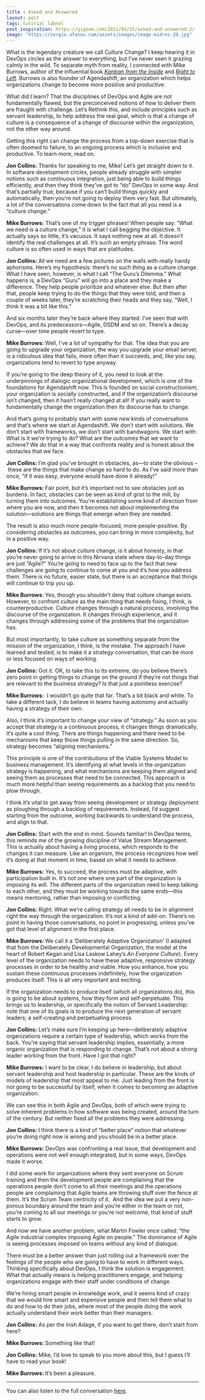 ```yaml
---
title : Asked and Answered
layout: post
tags: tutorial labnol
post_inspiration: https://gigaom.com/2021/03/25/asked-and-answered-2/
image: "https://sergio.afanou.com/assets/images/image-midres-28.jpg"
---
```


<p>What is the legendary creature we call Culture Change? I keep hearing it in DevOps circles as the answer to everything, but I’ve never seen it grazing calmly in the wild. To separate myth from reality, I connected with Mike Burrows, author of the influential book <a href="https://www.amazon.com/Kanban-Inside-Understand-connect-introduce/dp/0985305193" target="_blank" rel="noopener"><em>Kanban from the Inside</em></a> and <a href="https://www.amazon.com/Right-Left-digital-leaders-guide/dp/1789555310" target="_blank" rel="noopener"><em>Right to Left</em></a>. Burrows is also founder of Agendashift, an organization which helps organizations change to become more positive and productive.</p>
<p>What did I learn? That the disciplines of DevOps and Agile are not fundamentally flawed, but the preconceived notions of how to deliver them are fraught with challenge. Let’s Rethink this, and include principles such as servant leadership, to help address the real goal, which is that a change of culture is a consequence of a change of discourse within the organization, not the other way around.</p>
<p>Getting this right can change the process from a top-down exercise that is often doomed to failure, to an ongoing process which is inclusive and productive. To learn more, read on.</p>
<p><strong>Jon Collins:</strong> Thanks for speaking to me, Mike! Let’s get straight down to it. In software development circles, people already struggle with simpler notions such as continuous integration, just being able to build things efficiently, and then they think they&#8217;ve got to “do” DevOps in some way. And that&#8217;s partially true, because if you can&#8217;t build things quickly and automatically, then you&#8217;re not going to deploy them very fast. But ultimately, a lot of the conversations come down to the fact that all you need is a “culture change.”</p>
<p><strong>Mike Burrows:</strong> That&#8217;s one of my trigger phrases! When people say: “What we need is a culture change,” it is what I call begging the objective. It actually says so little, it’s vacuous. It says nothing new at all. It doesn&#8217;t identify the real challenges at all. It&#8217;s such an empty phrase. The word culture is so often used in ways that are platitudes.</p>
<p><strong>Jon Collins: </strong>All we need are a few pictures on the walls with really handy aphorisms. Here&#8217;s my hypothesis: there&#8217;s no such thing as a culture change. What I have seen, however, is what I call “The Guru’s Dilemma.” What happens is, a DevOps “Guru” will go into a place and they make a difference. They help people prioritize and whatever else. But then after that, people keep trying to do the things that they were told, and then a couple of weeks later, they&#8217;re scratching their heads and they say, “Well, I think it was a bit like this.”</p>
<p>And six months later they&#8217;re back where they started. I&#8217;ve seen that with DevOps, and its predecessors—Agile, DSDM and so on. There’s a decay curve—over time people revert to type.</p>
<p><strong>Mike Burrows: </strong>Well, I&#8217;ve a lot of sympathy for that. The idea that you are going to upgrade your organization, the way you upgrade your email server, is a ridiculous idea that fails, more often than it succeeds, and, like you say, organizations tend to revert to type anyway.</p>
<p>If you&#8217;re going to the deep theory of it, you need to look at the underpinnings of dialogic organizational development, which is one of the foundations for Agendashift now. This is founded on social constructionism; your organization is socially constructed, and if the organization’s discourse isn&#8217;t changed, then it hasn&#8217;t really changed at all! If you really want to fundamentally change the organization then its discourse has to change.</p>
<p>And that&#8217;s going to probably start with some new kinds of conversations and that&#8217;s where we start at Agendashift. We don&#8217;t start with solutions. We don&#8217;t start with frameworks, we don&#8217;t start with bandwagons. We start with: What is it we&#8217;re trying to do? What are the outcomes that we want to achieve? We do that in a way that confronts reality and is honest about the obstacles that we face.</p>
<p><strong>Jon Collins: </strong>I’m glad you’ve brought in obstacles, as—to state the obvious – these are the things that make change so hard to do. As I’ve said more than once, “if it was easy, everyone would have done it already!”</p>
<p><strong>Mike Burrows: </strong>Fair point, but it’s important not to see obstacles just as burdens. In fact, obstacles can be seen as kind of grist to the mill, by turning them into outcomes. You&#8217;re establishing some kind of direction from where you are now, and then it becomes not about implementing the solution—solutions are things that emerge when they are needed.</p>
<p>The result is also much more people-focused, more people-positive. By considering obstacles as outcomes, you can bring in more complexity, but in a positive way.</p>
<p><strong>Jon Collins:</strong> If it&#8217;s not about culture change, is it about honesty, in that you&#8217;re never going to arrive in this Nirvana state where day-to-day things are just “Agile?” You&#8217;re going to need to face up to the fact that new challenges are going to continue to come at you and it&#8217;s how you address them. There is no future, easier state, but there is an acceptance that things will continue to trip you up.</p>
<p><strong>Mike Burrows</strong>: Yes, though you shouldn’t deny that culture change exists. However, to confront culture as the main thing that needs fixing, I think, is counterproductive. Culture changes through a natural process, involving the discourse of the organization. It changes through experience, and it changes through addressing some of the problems that the organization has.</p>
<p>But most importantly, to take culture as something separate from the mission of the organization, I think, is the mistake. The approach I have learned and tested, is to make it a strategy conversation, that can be more or less focused on ways of working.</p>
<p><strong>Jon Collins:</strong> Got it. OK, to take this to its extreme, do you believe there&#8217;s zero point in getting things to change on the ground if they&#8217;re not things that are relevant to the business strategy? Is that just a pointless exercise?</p>
<p><strong>Mike Burrows:</strong>  I wouldn&#8217;t go quite that far. That&#8217;s a bit black and white. To take a different tack, I do believe in teams having autonomy and actually having a strategy of their own.</p>
<p>Also, I think it’s important to change your view of “strategy.” As soon as you accept that strategy is a continuous process, it changes things dramatically. It&#8217;s quite a cool thing. There are things happening and there need to be mechanisms that keep those things pulling in the same direction. So, strategy becomes “aligning mechanisms.”</p>
<p>This principle is one of the contributions of the Viable Systems Model to business management. It&#8217;s identifying at what levels in the organization strategy is happening, and what mechanisms are keeping them aligned and seeing them as processes that need to be connected. This approach is much more helpful than seeing requirements as a backlog that you need to plow through.</p>
<p>I think it’s vital to get away from seeing development or strategy deployment as ploughing through a backlog of requirements. Instead, I’d suggest starting from the outcome, working backwards to understand the process, and align to that.</p>
<p><strong>Jon Collins:</strong> Start with the end in mind. Sounds familiar! In DevOps terms, this reminds me of the growing discipline of Value Stream Management. This is actually about having a living process, which responds to the changes it can measure. Like an organism, the process recognizes how well it&#8217;s doing at that moment in time, based on what it needs to achieve.</p>
<p><strong>Mike Burrows:</strong> Yes, to succeed, the process must be adaptive, with participation built in. It&#8217;s not one where one part of the organization is imposing its will. The different parts of the organization need to keep talking to each other, and they must be working towards the same ends—this means mentoring, rather than imposing or conflicting.</p>
<p><strong>Jon Collins:</strong> Right. What we’re calling strategy all needs to be in alignment right the way through the organization. It&#8217;s not a kind of add-on. There&#8217;s no point in having those conversations, no point in progressing, unless you&#8217;ve got that level of alignment in the first place.</p>
<p><strong>Mike Burrows: </strong>We call it a ‘Deliberately Adaptive Organization’ (I adapted that from the Deliberately Developmental Organization, the model at the heart of Robert Kegan and Lisa Laskow Lahey’s <em>An Everyone Culture</em>). Every level of the organization needs to have these adaptive, responsive strategy processes in order to be healthy and viable. How you enhance, how you sustain these continuous processes indefinitely, how the organization produces itself. This is all very important and exciting.</p>
<p>If the organization needs to produce itself (which all organizations do), this is going to be about systems, how they form and self-perpetuate. This brings us to leadership, or specifically the notion of Servant Leadership: note that one of its goals is to produce the next generation of servant leaders; a self-creating and perpetuating process.</p>
<p><strong>Jon Collins:</strong> Let’s make sure I’m keeping up here—deliberately adaptive organizations require a certain type of leadership, which works from the back. You&#8217;re saying that servant leadership implies, essentially, a more organic organization that is responding to change. That&#8217;s not about a strong leader working from the front. Have I got that right?</p>
<p><strong>Mike Burrows:</strong> I want to be clear, I do believe in leadership, but about servant leadership and host leadership in particular. These are the kinds of models of leadership that most appeal to me. Just leading from the front is not going to be successful by itself, when it comes to becoming an adaptive organization.</p>
<p>We can see this in both Agile and DevOps, both of which were trying to solve inherent problems in how software was being created, around the turn of the century. But neither fixed all the problems they were addressing.</p>
<p><strong>Jon Collins: </strong>I think there is a kind of “better place” notion that whatever you&#8217;re doing right now is wrong and you should be in a better place.</p>
<p><strong>Mike Burrows:</strong> DevOps was confronting a real issue, that development and operations were not well enough integrated, but in some ways, DevOps made it worse.</p>
<p>I did some work for organizations where they sent everyone on Scrum training and then the development people are complaining that the operations people don&#8217;t come to all their meetings and the operations people are complaining that Agile teams are throwing stuff over the fence at them. It’s the Scrum Team centricity of it.  And the idea we put a very non-porous boundary around the team and you&#8217;re either in the team or not, you&#8217;re coming to all our meetings or you&#8217;re not welcome, that kind of stuff starts to grow.</p>
<p>And now we have another problem, what Martin Fowler once called: “the Agile industrial complex imposing Agile on people.” The dominance of Agile is seeing processes imposed on teams without any kind of dialogue.</p>
<p>There must be a better answer than just rolling out a framework over the feelings of the people who are going to have to work in different ways. Thinking specifically about DevOps, I think the solution is engagement. What that actually means is helping practitioners engage, and helping organizations engage with their staff under conditions of change.</p>
<p>We&#8217;re hiring smart people in knowledge work, and it seems kind of crazy that we would hire smart and expensive people and then tell them what to do and how to do their jobs, where most of the people doing the work actually understand their work better than their managers.</p>
<p><strong>Jon Collins:</strong> As per the Irish Adage, if you want to get there, don’t start from here?</p>
<p><strong>Mike Burrows: </strong>Something like that!</p>
<p><strong>Jon Collins:</strong> Mike, I’d love to speak to you more about this, but I guess I’ll have to read your book!</p>
<p><strong>Mike Burrows: </strong>It’s been a pleasure.</p>
<hr />
<p>You can also listen to the full conversation <a href="https://gigaom.com/episode/voices-in-innovation-jon-collins-speaks-with-mike-burrows-about-devops-agility-and-vsm/" target="_blank" rel="noopener">here</a>.</p>
